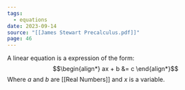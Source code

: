 ```yaml
---
tags:
  - equations
date: 2023-09-14
source: "[[James Stewart Precalculus.pdf]]"
page: 46
---
```

A linear equation is a expression of the form:
$$\begin{align*}
ax + b &= c
\end{align*}$$
Where $a$ and $b$ are [[Real Numbers]] and $x$ is a variable.
